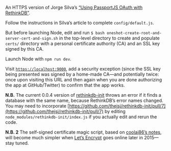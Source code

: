 An HTTPS version of Jorge Silva’s [“Using PassportJS OAuth with RethinkDB”](https://rethinkdb.com/blog/passport-oauth-with-rethinkdb/).

Follow the instructions in Silva’s article to complete `config/default.js`.

But before launching Node, edit and run `$ bash oneshot-create-root-and-server-cert-and-sign.sh` in the top-level directory to create and populate `certs/` directory with a personal certificate authority (CA) and an SSL key signed by this CA.

Launch Node with `npm run dev`.

Visit [`https://localhost:9000`](https://localhost:9000), add a security exception (since the SSL key being presented was signed by a home-made CA—and potentially twice: once upon visiting this URL and then again when you are done authorizing the app at GitHub/Twitter) to confirm that the app works.

**N.B.** The current 0.0.4 version of [rethinkdb-init](https://github.com/thejsj/rethinkdb-init) throws an error if it finds a database with the same name, because RethinkDB’s error names changed. You may need to incorporate [https://github.com/thejsj/rethinkdb-init/pull/7](https://github.com/thejsj/rethinkdb-init/pull/7) by editing `node_modules/rethinkdb-init/index.js` if you actually edit and rerun the code.

**N.B. 2** The self-signed certificate magic script, based on [coolaj86’s notes](https://coolaj86.com/articles/how-to-create-a-csr-for-https-tls-ssl-rsa-pems/), will become much simpler when [Let’s Encrypt](https://letsencrypt.org/) goes online later in 2015—stay tuned.
